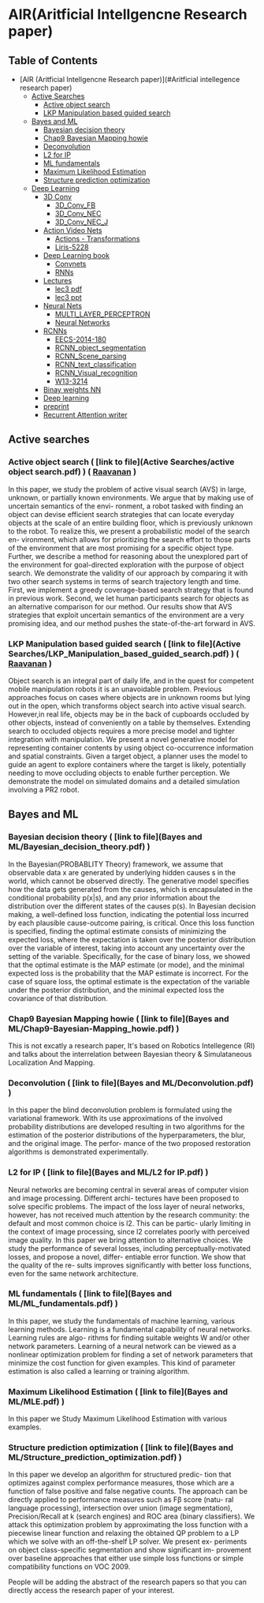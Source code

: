 # AIR(Aritficial Intellgencne Research paper)

## Table of Contents
- [AIR (Aritficial Intellgencne Research paper)](#Aritficial intellegence research paper)
    - [Active Searches](#Active_searches)
        - [Active object search](#Active_object_search)
        - [LKP Manipulation based guided search](#LKP_Manipulation_based_guided_search)
    - [Bayes and ML](#Bayes_and_ML)
        - [Bayesian decision theory](#Bayesian_decision_theory)
        - [Chap9 Bayesian Mapping howie](#Chap9-Bayesian-Mapping_howie)
        - [Deconvolution](#Deconvolution)
        - [L2 for IP](#L2_for_IP) 
        - [ML fundamentals](#ML_fundamentals)
        - [Maximum Likelihood Estimation](#MLE)
        - [Structure prediction optimization](#Structure_prediction_optimization)
    - [Deep Learning](#deap_learning)
        - [3D Conv](#3d_conv)
            - [3D_Conv_FB](#3D_Conv_FB)
            - [3D_Conv_NEC](#3D_Conv_NEC)
            - [3D_Conv_NEC_J](#3D_Conv_NEC_J)
        - [Action Video Nets](#action_video_nets)
            - [Actions - Transformations](#Actions-Transformations)
            - [Liris-5228](#Liris-5228)
        - [Deep Learning book](#deep_learning_book)
            - [Convnets](#Convnets)
            - [RNNs](#RNNs)
        - [Lectures](#lectures)
            - [lec3 pdf](#lec3-pdf)
            - [lec3 ppt](#lec-ppt)
        - [Neural Nets](#neural-nets)
            - [MULTI_LAYER_PERCEPTRON](#MULTI_LAYER_PERCEPTRON)
            - [Neural Networks](#Neural_Networks)
        - [RCNNs](#rcnns)
            - [EECS-2014-180](#EECS-2014-180)
            - [RCNN_object_segmentation](#RCNN_object_segmentation)
            - [RCNN_Scene_parsing](#RCNN_Scene_parsing)
            - [RCNN_text_classification](#RCNN_text_classification)
            - [RCNN_Visual_recognition](#RCNN_Visual_recognition)
            - [W13-3214](#W13-3214)
        - [Binay weights NN](#binary_weights_nn)
        - [Deep learning](#deep_learning)
        - [preprint](#preprint)
        - [Recurrent Attention writer](#recurrent_attention_writer)



## <a name="Active_searches"></a> Active searches
### <a name="Active_object_search"></a>  Active object search ( [**link to file**](Active Searches/active object search.pdf) ) ( [Raavanan](https://github.com/raavanan) )

In this paper, we study the problem of active visual search (AVS) in large, unknown, or partially known environments.
We argue that by making use of uncertain semantics of the envi- ronment, a robot tasked with finding an object can devise
efficient search strategies that can locate everyday objects at the scale of an entire building floor, which is previously
unknown to the robot. To realize this, we present a probabilistic model of the search en- vironment, which allows for
prioritizing the search effort to those parts of the environment that are most promising for a specific object type. Further,
we describe a method for reasoning about the unexplored part of the environment for goal-directed exploration with
the purpose of object search. We demonstrate the validity of our approach by comparing it with two other search systems
in terms of search trajectory length and time. First, we implement a greedy coverage-based search strategy that is found
in previous work. Second, we let human participants search for objects as an alternative comparison for our method.
Our results show that AVS strategies that exploit uncertain semantics of the environment are a very promising idea,
and our method pushes the state-of-the-art forward in AVS.



### <a name="LKP_Manipulation_based_guided_search"></a> LKP Manipulation based guided search ( [**link to file**](Active Searches/LKP_Manipulation_based_guided_search.pdf) ) ( [Raavanan](https://github.com/raavanan) )

Object search is an integral part of daily life, and in the quest for competent mobile manipulation robots it is an unavoidable problem. Previous approaches focus on cases where objects are in unknown rooms but lying out in the open, which transforms object search into active visual search. However,in real life, objects may be in the back of cupboards occluded by other objects, instead of conveniently on a table by themselves. Extending search to occluded objects requires a more precise model and tighter integration with manipulation. We present a novel generative model for representing container contents by using object co-occurrence information and spatial constraints. Given a target object, a planner uses the model to guide an agent to explore containers where the target is likely, potentially needing to move occluding objects to enable further perception. We demonstrate the model on simulated domains and a detailed simulation involving a PR2 robot.

## <a name="Bayes_and_ML"></a> Bayes and ML
### <a name="Bayesian_decision_theory"></a> Bayesian decision theory ( [**link to file**](Bayes and ML/Bayesian_decision_theory.pdf) )

In the Bayesian(PROBABLITY Theory) framework, we assume that observable data x are generated by underlying hidden causes s
in the world, which cannot be observed directly. The generative model specifies how the data gets generated
from the causes, which is encapsulated in the conditional probability p(x|s), and any prior information about
the distribution over the different states of the causes p(s). In Bayesian decision making, a well-defined loss
function, indicating the potential loss incurred by each plausible cause-outcome pairing, is critical. Once
this loss function is specified, finding the optimal estimate consists of minimizing the expected loss, where
the expectation is taken over the posterior distribution over the variable of interest, taking into account any
uncertainty over the setting of the variable. Specifically, for the case of binary loss, we showed that the
optimal estimate is the MAP estimate (or mode), and the minimal expected loss is the probability that the
MAP estimate is incorrect. For the case of square loss, the optimal estimate is the expectation of the variable
under the posterior distribution, and the minimal expected loss the covariance of that distribution.

### <a name="Chap9-Bayesian-Mapping_howie"></a> Chap9 Bayesian Mapping howie ( [**link to file**](Bayes and ML/Chap9-Bayesian-Mapping_howie.pdf) )

This is not excatly a research paper, It's based on Robotics Intellegence (RI) and talks about the interrelation between Bayesian theory & Simulataneous Localization And Mapping.

### <a name="Deconvolution"></a> Deconvolution ( [**link to file**](Bayes and ML/Deconvolution.pdf) )

In this paper the blind deconvolution problem is formulated using the variational framework. With its use approximations of the involved probability distributions are developed resulting in two algorithms for the estimation of the posterior distributions of the hyperparameters, the blur, and the original image. The perfor- mance of the two proposed restoration algorithms is demonstrated experimentally.

### <a name="L2_for_IP"></a> L2 for IP ( [**link to file**](Bayes and ML/L2 for IP.pdf) )

Neural networks are becoming central in several areas of computer vision and image processing. Different archi- tectures have been proposed to solve specific problems. The impact of the loss layer of neural networks, however, has not received much attention by the research community: the default and most common choice is l2. This can be partic- ularly limiting in the context of image processing, since l2 correlates poorly with perceived image quality.
In this paper we bring attention to alternative choices. We study the performance of several losses, including perceptually-motivated losses, and propose a novel, differ- entiable error function. We show that the quality of the re- sults improves significantly with better loss functions, even for the same network architecture.

### <a name="ML_fundamentals"></a> ML fundamentals ( [**link to file**](Bayes and ML/ML_fundamentals.pdf) )

In this paper, we study the fundamentals of machine learning, various learning methods. Learning is a fundamental capability of neural networks. Learning rules are algo- rithms for finding suitable weights W and/or other network parameters. Learning of a neural network can be viewed as a nonlinear optimization problem for finding a set of network parameters that minimize the cost function for given examples. This kind of parameter estimation is also called a learning or training algorithm.

### <a name="MLE"></a> Maximum Likelihood Estimation ( [**link to file**](Bayes and ML/MLE.pdf) )

In this paper we Study Maximum Likelihood Estimation with various examples.

### <a name="Structure_prediction_optimization"></a> Structure prediction optimization ( [**link to file**](Bayes and ML/Structure_prediction_optimization.pdf) )

In this paper we develop an algorithm for structured predic- tion that optimizes against complex performance measures, those which are a function of false positive and false negative counts. The approach can be directly applied to performance measures such as Fβ score (natu- ral language processing), intersection over union (image segmentation), Precision/Recall at k (search engines) and ROC area (binary classifiers). We attack this optimization problem by approximating the loss function with a piecewise linear function and relaxing the obtained QP problem to a LP which we solve with an off-the-shelf LP solver. We present ex- periments on object class-specific segmentation and show significant im- provement over baseline approaches that either use simple loss functions or simple compatibility functions on VOC 2009.

People will be adding the abstract of the research papers so that you can directly access the research paper of your interest.
